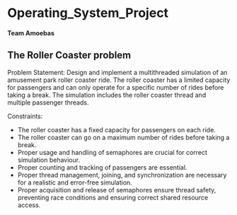 # Operating_System_Project
#### Team Amoebas
 
## The Roller Coaster problem
Problem Statement: Design and implement a multithreaded simulation of an amusement park roller coaster ride. The roller coaster has a limited capacity for passengers and can only operate for a specific number of rides before taking a break. The simulation includes the roller coaster thread and multiple passenger threads. 
 
Constraints: 

 * The roller coaster has a fixed capacity  for passengers on each ride. 
 * The roller coaster can go on a maximum number of rides before taking a break. 
 * Proper usage and handling of semaphores are crucial for correct simulation behaviour. 
 * Proper counting and tracking of passengers are essential. 
 * Proper thread management, joining, and synchronization are necessary for a realistic and error-free simulation. 
 * Proper acquisition and release of semaphores ensure thread safety, preventing race conditions and ensuring correct shared resource access. 
